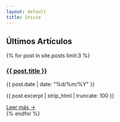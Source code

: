 ```yaml
---
layout: default
title: Inicio
---
```


<section class="featured-posts">
  <h2>Últimos Artículos</h2>
  <div class="posts-grid">
    {% for post in site.posts limit:3 %}
      <article class="post-card">
        <h3><a href="{{ post.url | relative_url }}">{{ post.title }}</a></h3>
        <p class="post-date">{{ post.date | date: "%d/%m/%Y" }}</p>
        <p class="excerpt">{{ post.excerpt | strip_html | truncate: 100 }}</p>
        <a href="{{ post.url | relative_url }}" class="read-more">Leer más →</a>
      </article>
    {% endfor %}
  </div>
</section>